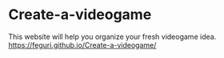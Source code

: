 # Create-a-videogame
This website will help you organize your fresh videogame idea.
https://feguri.github.io/Create-a-videogame/

